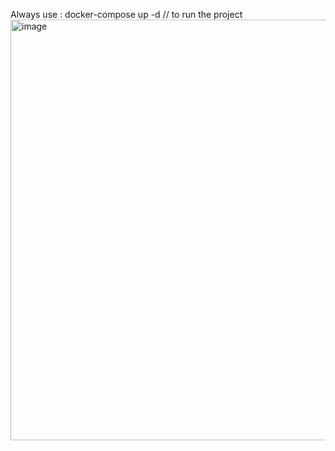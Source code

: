 Always use :
docker-compose up -d   // to run the project
<img width="673" alt="image" src="https://github.com/user-attachments/assets/be0bdadb-0b1b-4880-a812-0c515919bc8f">
